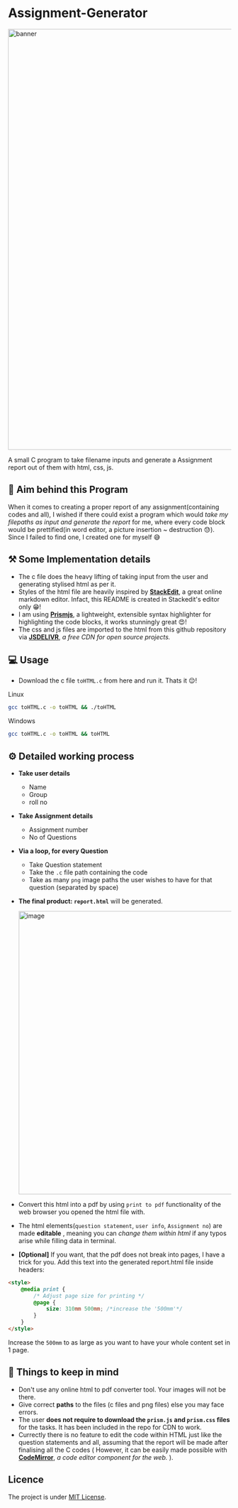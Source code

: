 ﻿# Assignment-Generator
<img width="948" alt="banner" src="https://github.com/Abhijit004/Assignment-Generator/assets/133393475/7ee36ac7-7925-4e39-8853-834c9b66b466">

A small C program to take filename inputs and generate a Assignment report out of them with html, css, js.
## :dart: Aim behind this Program 
When it comes to creating a proper report of any assignment(containing codes and all), I wished if there could exist a program which would _take my filepaths as input and generate the report_ for me, where every code block would be prettified(in word editor, a picture insertion ~ destruction :sweat:). Since I failed to find one, I created one for myself :sweat_smile:

## :hammer_and_pick: Some Implementation details 
* The c file does the heavy lifting of taking input from the user and generating stylised html as per it. 
* Styles of the html file are heavily inspired by **[StackEdit](https://stackedit.io/)**, a great online markdown editor. Infact, this README is created in Stackedit's editor only :grin:!
* I am using **[Prismjs](https://prismjs.com/)**,  a lightweight, extensible syntax highlighter for highlighting the code blocks, it works stunningly great :heart_eyes:!
* The css and js files are imported to the html from this github repository via **[JSDELIVR](https://www.jsdelivr.com/)**, *a free CDN for open source projects.*
## :computer: Usage 

* Download the c file `toHTML.c` from here and run it. Thats it :relieved:!

Linux
```bash
gcc toHTML.c -o toHTML && ./toHTML
```
Windows
```bash
gcc toHTML.c -o toHTML && toHTML
```

## :gear: Detailed working process 
* **Take user details**
  * Name
  * Group
  * roll no
* **Take Assignment details**
  * Assignment number
  * No of Questions
* **Via a loop, for every Question**
  * Take Question statement
  * Take the `.c` file path containing the code
  * Take as many `png` image paths the user wishes to have for that question (separated by space)
* **The final product: `report.html`** will be generated.

  <img width="638" alt="image" src="https://github.com/Abhijit004/Assignment-Generator/assets/133393475/36bb9b94-9d75-4b6a-a009-52fc9e976db6">

* Convert this html into a pdf by using `print to pdf` functionality of the web browser you opened the html file with.
* The html elements(`question statement`, `user info`, `Assignment no`) are made **editable** , meaning you can *change them within html* if any typos arise while filling data in terminal.
* **[Optional]** If you want, that the pdf does not break into pages, I have a trick for you. Add this text into the generated report.html file inside headers:
```html
<style>
    @media print {
        /* Adjust page size for printing */
        @page {
            size: 310mm 500mm; /*increase the '500mm'*/
        }
    }
</style>
```
Increase the `500mm` to as large as you want to have your whole content set in 1 page.
## :scroll: Things to keep in mind 

* Don't use any online html to pdf converter tool. Your images will not be there.
* Give correct **paths** to the files (c files and png files) else you may face errors.
* The user **does not require to download the `prism.js` and `prism.css` files** for the tasks. It has been included in the repo for CDN to work.
* Currectly there is no feature to edit the code within HTML just like the question statements and all, assuming that the report will be made after finalising all the C codes ( However, it can be easily made possible with **[CodeMirror](https://codemirror.net/)**, *a code editor component for the web.* ).

## Licence
The project is under [MIT License](./LICENSE).
